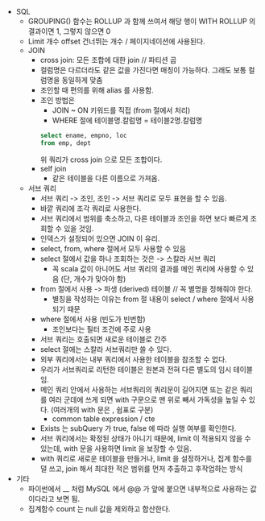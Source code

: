 
* SQL
  * GROUPING() 함수는 ROLLUP 과 함께 쓰여서 해당 행이 WITH ROLLUP 의 결과이면 1, 그렇지 않으면 0
  * Limit 개수 offset 건너뛰는 개수 / 페이지네이션에 사용된다.
  * JOIN
    * cross join: 모든 조합에 대한 join // 파티션 곱
    * 컬럼명은 다르더라도 같은 값을 가진다면 매칭이 가능하다. 그래도 보통 컬럼명을 동일하게 맞춤
    * 조인할 때 편의를 위해 alias 를 사용함.
    * 조인 방법은
      * JOIN ~ ON 키워드를 직접 (from 절에서 처리)
      * WHERE 절에 테이블명.칼럼명 = 테이블2명.칼럼명
      ```sql
      select ename, empno, loc
      from emp, dept
      ```
      위 쿼리가 cross join 으로 모든 조합이다.
    * self join
      * 같은 테이블을 다른 이름으로 가져옴.
  * 서브 쿼리
    * 서브 쿼리 -> 조인, 조인 -> 서브 쿼리로 모두 표현을 할 수 있음.
    * 바깥 쿼리에 조각 쿼리로 사용한다.
    * 서브 쿼리에서 범위를 축소하고, 다른 테이블과 조인을 하면 보다 빠르게 조회할 수 있을 것임.
    * 인덱스가 설정되어 있으면 JOIN 이 유리.
    * select, from, where 절에서 모두 사용할 수 있음
    * select 절에서 값을 하나 조회하는 것은 -> 스칼라 서브 쿼리
      * 꼭 scala 값이 아니어도 서브 쿼리의 결과를 메인 쿼리에 사용할 수 있음 (단, 개수가 맞아야 함)
    * from 절에서 사용 -> 파생 (derived) 테이블 // 꼭 별명을 정해줘야 한다.
      * 별칭을 작성하는 이유는 from 절 내용이 select / where 절에서 사용되기 때문
    * where 절에서 사용 (빈도가 빈번함)
      * 조인보다는 필터 조건에 주로 사용
    * 서브 쿼리는 호출되면 새로운 테이블로 간주
    * select 절에는 스칼라 서브쿼리만 쓸 수 있다.
    * 외부 쿼리에서는 내부 쿼리에서 사용한 테이블을 참조할 수 없다.
    * 우리가 서브쿼리로 리턴한 테이블은 원본과 전혀 다른 별도의 임시 테이블임.
    * 메인 쿼리 안에서 사용하는 서브쿼리의 쿼리문이 길어지면 또는 같은 쿼리를 여러 군데에 쓰게 되면 with 구문으로 맨 위로 빼서 가독성을 높일 수 있다. (여러개의 with 문은 , 쉼표로 구분)
      * common table expression / cte
    * Exists 는 subQuery 가 true, false 에 따라 실행 여부를 확인한다.
    * 서브 쿼리에서는 확정된 상태가 아니기 때문에, limit 이 적용되지 않을 수 있는데, with 문을 사용하면 limit 을 보장할 수 있음.
    * with 쿼리로 새로운 테이블을 만들거나, limit 을 설정하거나, 집계 함수를 덜 쓰고, join 해서 최대한 적은 범위를 먼저 추출하고 후작업하는 방식
* 기타
  * 파이썬에서 __ 처럼 MySQL 에서 @@ 가 앞에 붙으면 내부적으로 사용하는 값이다라고 보면 됨.
  * 집계함수 count 는 null 값을 제외하고 합산한다.

